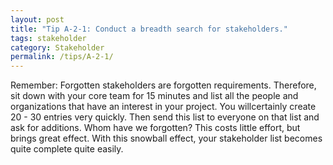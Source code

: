 ```yaml
---
layout: post
title: "Tip A-2-1: Conduct a breadth search for stakeholders."
tags: stakeholder
category: Stakeholder
permalink: /tips/A-2-1/
---
```


Remember: Forgotten stakeholders are forgotten requirements. Therefore, sit down with your core team for 15 minutes and list all the people and organizations that have an interest in your project. You willcertainly create 20 - 30 entries very quickly.
Then send this list to everyone on that list and ask for additions. Whom have we forgotten? This costs little effort, but brings great effect. With this snowball effect, your stakeholder list becomes quite complete quite easily.
